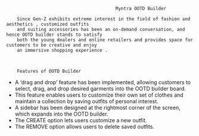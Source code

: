   
                                             Myntra OOTD Builder

        Since Gen-Z exhibits extreme interest in the field of fashion and aesthetics , customized outfits
        and suiting accessories has been an on-demand conversation, and hence OOTD builder stands to satisfy
        both the young dealers and online retailers and provides space for customers to be creative and enjoy 
        an immersive shopping experience .



        Features of OOTD Builder

- A ‘drag and drop’ feature has been implemented, allowing customers to select, drag, and drop desired garments into the OOTD builder board.
- This feature enables users to customize their own set of clothes and maintain a collection by saving outfits of personal interest.
- A sidebar has been designed at the rightmost corner of the screen, which expands into the OOTD builder.
- The CREATE option lets users customize a new outfit.
- The REMOVE option allows users to delete saved outfits.



